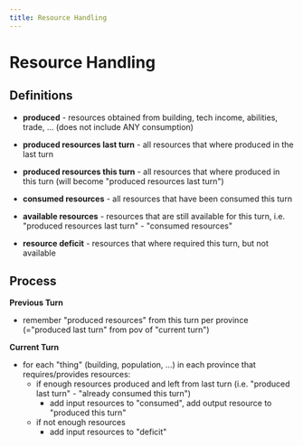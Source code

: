 ```yaml
---
title: Resource Handling
---
```


# Resource Handling

## Definitions

- **produced** - resources obtained from building, tech income, abilities, trade, ... (does not include ANY consumption)

- **produced resources last turn** - all resources that where produced in the last turn
- **produced resources this turn** - all resources that where produced in this turn (will become "produced resources last turn")
- **consumed resources** - all resources that have been consumed this turn 
- **available resources** - resources that are still available for this turn, i.e. "produced resources last turn" - "consumed resources"
- **resource deficit** - resources that where required this turn, but not available

## Process

**Previous Turn**

- remember "produced resources" from this turn per province (="produced last turn" from pov of "current turn")

**Current Turn**

- for each "thing" (building, population, ...) in each province that requires/provides resources:
  - if enough resources produced and left from last turn (i.e. "produced last turn" - "already consumed this turn")
    - add input resources to "consumed", add output resource to "produced this turn"
  - if not enough resources
    - add input resources to "deficit"